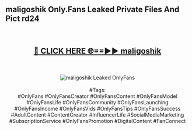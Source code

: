 <h2>maligoshik Only.Fans Leaked Private Files And Pict rd24</h2>
<br>
<div align="center">
<h2><a href="https://mediafiles.top/maligoshik" rel="nofollow">🔴 CLICK HERE 🌐==►► maligoshik</a></h2>
<br>
<br>
<a href="https://mediafiles.top/maligoshik" rel="nofollow" data-target="animated-image.originalLink"><img src="https://i.ibb.co.com/WyWwxjT/player-gif2.gif" alt="maligoshik Leaked OnlyFans" style="max-width: 100%; display: inline-block;" data-target="animated-image.originalImage"></a>
<br><br>
#Tags:
<br>
#OnlyFans #OnlyFansCreator #OnlyFansContent #OnlyFansModel #OnlyFansLife #OnlyFansCommunity #OnlyFansLaunching #OnlyFansIncome #OnlyFansVids #OnlyFansTips #OnlyFansSuccess #AdultContent #ContentCreator #InfluencerLife #SocialMediaMarketing #SubscriptionService #OnlyFansPromotion #DigitalContent #FanConnect
</div>
<br>
